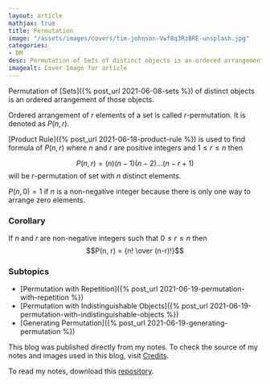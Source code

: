 ```yaml
---
layout: article
mathjax: true
title: Permutation
image: "/assets/images/covers/tim-johnson-Vwf8q3RzBRE-unsplash.jpg"
categories:
- DM
desc: Permutation of Sets of distinct objects is an ordered arrangement of those objects. 
imagealt: Cover Image for article
---
```


Permutation of [Sets]({% post_url 2021-06-08-sets %}) of distinct objects is an ordered arrangement of those objects.

Ordered arrangement of $r$ elements of a set is called $r$-permutation. It is denoted as $P(n, r)$.

























































































































































































































































































































































































































[Product Rule]({% post_url 2021-06-18-product-rule %}) is used to find formula of $P(n, r)$ where $n$ and $r$ are positive integers and $1 \le r \le n$ then
























































































































































































































































































































































































































$$P(n, r) = (n)(n-1)(n-2) \dots (n-r+1)$$ will be $r$-permutation of set with $n$ distinct elements.

























































































































































































































































































































































































































$P(n, 0)=1$ if $n$ is a non-negative integer because there is only one way to arrange zero elements.

























































































































































































































































































































































































































### Corollary
If $n$ and $r$ are non-negative integers such that $0 \le r \le n$ then $$P(n, r) = {n! \over (n-r)!}$$

























































































































































































































































































































































































































### Subtopics
- [Permutation with Repetition]({% post_url 2021-06-19-permutation-with-repetition %})
- [Permutation with Indistinguishable Objects]({% post_url 2021-06-19-permutation-with-indistinguishable-objects %})
- [Generating Permutation]({% post_url 2021-06-19-generating-permutation %})

This blog was published directly from my notes.
To check the source of my notes and images used in this blog, visit <a href="/credits.html" target="_blank">Credits</a>.

To read my notes, download this <a href="https://github.com/bovem/CS" target="blank">repository</a>.